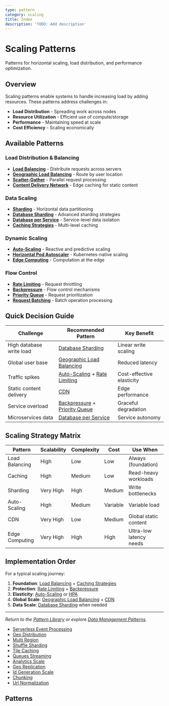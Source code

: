 ```yaml
---
type: pattern
category: scaling
title: Index
description: 'TODO: Add description'
---
```


# Scaling Patterns

Patterns for horizontal scaling, load distribution, and performance optimization.

## Overview

Scaling patterns enable systems to handle increasing load by adding resources. These patterns address challenges in:

- **Load Distribution** - Spreading work across nodes
- **Resource Utilization** - Efficient use of compute/storage
- **Performance** - Maintaining speed at scale
- **Cost Efficiency** - Scaling economically

## Available Patterns

### Load Distribution & Balancing
- [**Load Balancing**](./load-balancing.md) - Distribute requests across servers
- [**Geographic Load Balancing**](./geographic-load-balancing.md) - Route by user location
- [**Scatter-Gather**](./scatter-gather.md) - Parallel request processing
- [**Content Delivery Network**](./content-delivery-network.md) - Edge caching for static content

### Data Scaling
- [**Sharding**](./sharding.md) - Horizontal data partitioning
- [**Database Sharding**](./sharding.md) - Advanced sharding strategies
- [**Database per Service**](./database-per-service.md) - Service-level data isolation
- [**Caching Strategies**](./caching-strategies.md) - Multi-level caching

### Dynamic Scaling
- [**Auto-Scaling**](./auto-scaling.md) - Reactive and predictive scaling
- [**Horizontal Pod Autoscaler**](./horizontal-pod-autoscaler.md) - Kubernetes-native scaling
- [**Edge Computing**](./edge-computing.md) - Computation at the edge

### Flow Control
- [**Rate Limiting**](./rate-limiting.md) - Request throttling
- [**Backpressure**](./backpressure.md) - Flow control mechanisms
- [**Priority Queue**](./priority-queue.md) - Request prioritization
- [**Request Batching**](./request-batching.md) - Batch operation processing

## Quick Decision Guide

| Challenge | Recommended Pattern | Key Benefit |
|-----------|-------------------|-------------|
| High database write load | [Database Sharding](./sharding.md) | Linear write scaling |
| Global user base | [Geographic Load Balancing](./geographic-load-balancing.md) | Reduced latency |
| Traffic spikes | [Auto-Scaling](./auto-scaling.md) + [Rate Limiting](./rate-limiting.md) | Cost-effective elasticity |
| Static content delivery | [CDN](./content-delivery-network.md) | Edge performance |
| Service overload | [Backpressure](./backpressure.md) + [Priority Queue](./priority-queue.md) | Graceful degradation |
| Microservices data | [Database per Service](./database-per-service.md) | Service autonomy |

## Scaling Strategy Matrix

| Pattern | Scalability | Complexity | Cost | Use When |
|---------|-------------|------------|------|----------|
| Load Balancing | High | Low | Low | Always (foundation) |
| Caching | High | Medium | Low | Read-heavy workloads |
| Sharding | Very High | High | Medium | Write bottlenecks |
| Auto-Scaling | High | Medium | Variable | Variable load |
| CDN | Very High | Low | Medium | Global static content |
| Edge Computing | Very High | High | High | Ultra-low latency needs |

## Implementation Order

For a typical scaling journey:

1. **Foundation**: [Load Balancing](./load-balancing.md) + [Caching Strategies](./caching-strategies.md)
2. **Protection**: [Rate Limiting](./rate-limiting.md) + [Backpressure](./backpressure.md)
3. **Elasticity**: [Auto-Scaling](./auto-scaling.md) or [HPA](./horizontal-pod-autoscaler.md)
4. **Global Scale**: [Geographic Load Balancing](./geographic-load-balancing.md) + [CDN](./content-delivery-network.md)
5. **Data Scale**: [Database Sharding](./sharding.md) when needed

---

*Return to the [Pattern Library](../) or explore [Data Management Patterns](../../pattern-library/data-management.md).*
- [Serverless Event Processing](serverless-event-processing.md)
- [Geo Distribution](geo-distribution.md)
- [Multi Region](multi-region.md)
- [Shuffle Sharding](shuffle-sharding.md)
- [Tile Caching](tile-caching.md)
- [Queues Streaming](queues-streaming.md)
- [Analytics Scale](analytics-scale.md)
- [Geo Replication](geo-replication.md)
- [Id Generation Scale](id-generation-scale.md)
- [Chunking](chunking.md)
- [Url Normalization](url-normalization.md)

## Patterns

